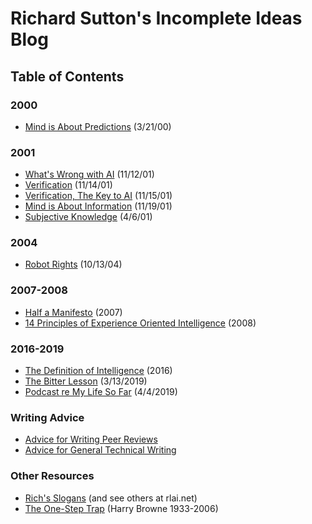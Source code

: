 # Richard Sutton's Incomplete Ideas Blog

## Table of Contents

### 2000
- [Mind is About Predictions](ConditionalPredictions.md) (3/21/00)

### 2001
- [What's Wrong with AI](WrongWithAI.md) (11/12/01)
- [Verification](Verification.md) (11/14/01)
- [Verification, The Key to AI](KeytoAI.md) (11/15/01)
- [Mind is About Information](Information.md) (11/19/01)
- [Subjective Knowledge](SubjectiveKnowledge.md) (4/6/01)

### 2004
- [Robot Rights](robotrightssutton.md) (10/13/04)

### 2007-2008
- [Half a Manifesto](HalfAManifesto.md) (2007)
- [14 Principles of Experience Oriented Intelligence](14Principles.md) (2008)

### 2016-2019
- [The Definition of Intelligence](DefinitionOfIntelligence.md) (2016)
- [The Bitter Lesson](BitterLesson.md) (3/13/2019)
- [Podcast re My Life So Far](PodcastMyLifeSoFar.md) (4/4/2019)

### Writing Advice
- [Advice for Writing Peer Reviews](ReviewAdvice.md)
- [Advice for General Technical Writing](TechnicalWritingAdvice.md)

### Other Resources
- [Rich's Slogans](Slogans.md) (and see others at rlai.net)
- [The One-Step Trap](OneStepTrap.md) (Harry Browne 1933-2006)

